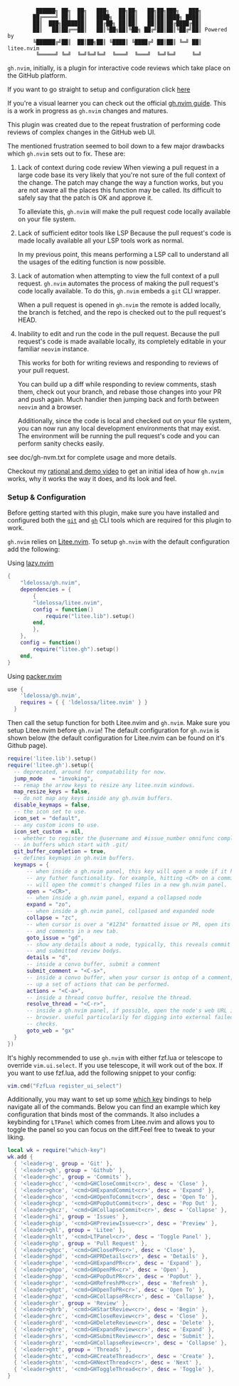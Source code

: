              ██████╗ ██╗  ██╗   ███╗   ██╗██╗   ██╗██╗███╗   ███╗
            ██╔════╝ ██║  ██║   ████╗  ██║██║   ██║██║████╗ ████║
            ██║  ███╗███████║   ██╔██╗ ██║██║   ██║██║██╔████╔██║
            ██║   ██║██╔══██║   ██║╚██╗██║╚██╗ ██╔╝██║██║╚██╔╝██║ Powered by
            ╚██████╔╝██║  ██║██╗██║ ╚████║ ╚████╔╝ ██║██║ ╚═╝ ██║ litee.nvim
             ╚═════╝ ╚═╝  ╚═╝╚═╝╚═╝  ╚═══╝  ╚═══╝  ╚═╝╚═╝     ╚═╝


`gh.nvim`, initially, is a plugin for interactive code reviews which take place
on the GitHub platform.

If you want to go straight to setup and configuration click [here](#setup--configuration)

If you're a visual learner you can check out the official [gh.nvim guide](https://who.ldelossa.is/posts/gh-nvim/). 
This is a work in progress as ``gh.nvim`` changes and matures.

This plugin was created due to the repeat frustration of performing code reviews
of complex changes in the GitHub web UI.

The mentioned frustration seemed to boil down to a few major drawbacks which `gh.nvim`
sets out to fix. These are:

1) Lack of context during code review
    When viewing a pull request in a large code base its very likely that you're
    not sure of the full context of the change. The patch may change the way a
    function works, but you are not aware all the places this function may be
    called. Its difficult to safely say that the patch is OK and approve it.

    To alleviate this, `gh.nvim` will make the pull request code locally available
    on your file system.

2) Lack of sufficient editor tools like LSP
    Because the pull request's code is made locally available all your LSP tools
    work as normal.

    In my previous point, this means performing a LSP call to understand all the
    usages of the editing function is now possible.

3) Lack of automation when attempting to view the full context of a pull request.
    `gh.nvim` automates the process of making the pull request's code locally available.
    To do this, `gh.nvim` embeds a `git` CLI wrapper.

    When a pull request is opened in `gh.nvim` the remote is added locally, the
    branch is fetched, and the repo is checked out to the pull request's HEAD.

4) Inability to edit and run the code in the pull request.
    Because the pull request's code is made available locally, its completely
    editable in your familiar `neovim` instance.

    This works for both for writing reviews and responding to reviews of your
    pull request.

    You can build up a diff while responding to review comments, stash them,
    check out your branch, and rebase those changes into your PR and push again.
    Much handier then jumping back and forth between `neovim` and a browser.

    Additionally, since the code is local and checked out on your file system,
    you can now run any local development environments that may exist. The
    environment will be running the pull request's code and you can perform sanity
    checks easily.

see doc/gh-nvm.txt for complete usage and more details.

Checkout my [rational and demo video](https://youtu.be/hhrWwYfMK1I) to get an initial idea
of how `gh.nvim` works, why it works the way it does, and its look and feel.

### Setup & Configuration

Before getting started with this plugin, make sure you have installed and configured both
the [`git`](https://git-scm.com/) and [`gh`](https://github.com/cli/cli) CLI tools which
are required for this plugin to work.


`gh.nvim` relies on [Litee.nvim](https://github.com/ldelossa/litee.nvim). To setup `gh.nvim`
with the default configuration add the following:

Using [lazy.nvim](https://github.com/folke/lazy.nvim)

```lua
{
    "ldelossa/gh.nvim",
    dependencies = {
        {
        "ldelossa/litee.nvim",
        config = function()
            require("litee.lib").setup()
        end,
        },
    },
    config = function()
        require("litee.gh").setup()
    end,
}

```

Using [packer.nvim](https://github.com/wbthomason/packer.nvim)

```lua
use {
    'ldelossa/gh.nvim',
    requires = { { 'ldelossa/litee.nvim' } }
  }
```

Then call the setup function for both Litee.nvim and `gh.nvim`. Make sure you setup
Litee.nvim before `gh.nvim`! The default configuration for `gh.nvim` is shown below (the
default configuration for Litee.nvim can be found on it's Github page).

```lua
require('litee.lib').setup()
require('litee.gh').setup({
  -- deprecated, around for compatability for now.
  jump_mode   = "invoking",
  -- remap the arrow keys to resize any litee.nvim windows.
  map_resize_keys = false,
  -- do not map any keys inside any gh.nvim buffers.
  disable_keymaps = false,
  -- the icon set to use.
  icon_set = "default",
  -- any custom icons to use.
  icon_set_custom = nil,
  -- whether to register the @username and #issue_number omnifunc completion
  -- in buffers which start with .git/
  git_buffer_completion = true,
  -- defines keymaps in gh.nvim buffers.
  keymaps = {
      -- when inside a gh.nvim panel, this key will open a node if it has
      -- any futher functionality. for example, hitting <CR> on a commit node
      -- will open the commit's changed files in a new gh.nvim panel.
      open = "<CR>",
      -- when inside a gh.nvim panel, expand a collapsed node
      expand = "zo",
      -- when inside a gh.nvim panel, collpased and expanded node
      collapse = "zc",
      -- when cursor is over a "#1234" formatted issue or PR, open its details
      -- and comments in a new tab.
      goto_issue = "gd",
      -- show any details about a node, typically, this reveals commit messages
      -- and submitted review bodys.
      details = "d",
      -- inside a convo buffer, submit a comment
      submit_comment = "<C-s>",
      -- inside a convo buffer, when your cursor is ontop of a comment, open
      -- up a set of actions that can be performed.
      actions = "<C-a>",
      -- inside a thread convo buffer, resolve the thread.
      resolve_thread = "<C-r>",
      -- inside a gh.nvim panel, if possible, open the node's web URL in your
      -- browser. useful particularily for digging into external failed CI
      -- checks.
      goto_web = "gx"
  }
})
```

It's highly recommended to use `gh.nvim` with either fzf.lua or telescope to override
`vim.ui.select`. If you use telescope, it will work out of the box. If you want to use
fzf.lua, add the following snippet to your config:

```lua
vim.cmd("FzfLua register_ui_select")
```

Additionally, you may want to set up some [which
key](https://github.com/folke/which-key.nvim) bindings to help navigate all of the
commands. Below you can find an example which key configuration that binds most of the
commands. It also includes a keybinding for `LTPanel` which comes from Litee.nvim and
allows you to toggle the panel so you can focus on the diff.Feel free to tweak to your
liking.

```lua
local wk = require("which-key")
wk.add {
  { '<leader>g', group = 'Git' },
  { '<leader>gh', group = 'Github' },
  { '<leader>ghc', group = 'Commits' },
  { '<leader>ghcc', '<cmd>GHCloseCommit<cr>', desc = 'Close' },
  { '<leader>ghce', '<cmd>GHExpandCommit<cr>', desc = 'Expand' },
  { '<leader>ghco', '<cmd>GHOpenToCommit<cr>', desc = 'Open To' },
  { '<leader>ghcp', '<cmd>GHPopOutCommit<cr>', desc = 'Pop Out' },
  { '<leader>ghcz', '<cmd>GHCollapseCommit<cr>', desc = 'Collapse' },
  { '<leader>ghi', group = 'Issues' },
  { '<leader>ghip', '<cmd>GHPreviewIssue<cr>', desc = 'Preview' },
  { '<leader>ghl', group = 'Litee' },
  { '<leader>ghlt', '<cmd>LTPanel<cr>', desc = 'Toggle Panel' },
  { '<leader>ghp', group = 'Pull Request' },
  { '<leader>ghpc', '<cmd>GHClosePR<cr>', desc = 'Close' },
  { '<leader>ghpd', '<cmd>GHPRDetails<cr>', desc = 'Details' },
  { '<leader>ghpe', '<cmd>GHExpandPR<cr>', desc = 'Expand' },
  { '<leader>ghpo', '<cmd>GHOpenPR<cr>', desc = 'Open' },
  { '<leader>ghpp', '<cmd>GHPopOutPR<cr>', desc = 'PopOut' },
  { '<leader>ghpr', '<cmd>GHRefreshPR<cr>', desc = 'Refresh' },
  { '<leader>ghpt', '<cmd>GHOpenToPR<cr>', desc = 'Open To' },
  { '<leader>ghpz', '<cmd>GHCollapsePR<cr>', desc = 'Collapse' },
  { '<leader>ghr', group = 'Review' },
  { '<leader>ghrb', '<cmd>GHStartReview<cr>', desc = 'Begin' },
  { '<leader>ghrc', '<cmd>GHCloseReview<cr>', desc = 'Close' },
  { '<leader>ghrd', '<cmd>GHDeleteReview<cr>', desc = 'Delete' },
  { '<leader>ghre', '<cmd>GHExpandReview<cr>', desc = 'Expand' },
  { '<leader>ghrs', '<cmd>GHSubmitReview<cr>', desc = 'Submit' },
  { '<leader>ghrz', '<cmd>GHCollapseReview<cr>', desc = 'Collapse' },
  { '<leader>ght', group = 'Threads' },
  { '<leader>ghtc', '<cmd>GHCreateThread<cr>', desc = 'Create' },
  { '<leader>ghtn', '<cmd>GHNextThread<cr>', desc = 'Next' },
  { '<leader>ghtt', '<cmd>GHToggleThread<cr>', desc = 'Toggle' },
}
```
